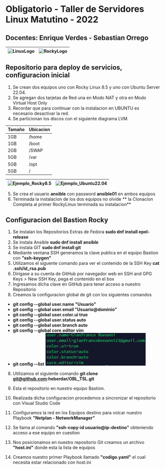 # Obligatorio - Taller de Servidores Linux Matutino - 2022
## Docentes: Enrique Verdes - Sebastian Orrego
| ![LinuxLogo](https://github.com/heberdar/TSL/blob/main/images/Linux_logo.jpg) | ![RockyLogo](https://github.com/heberdar/TSL/blob/main/images/rocky-linux.jpg) |
| ----------- | ----------- |
## Repositorio para deploy de servicios, configuracion inicial

1. Se crean dos equipos uno con Rocky Linux 8.5 y uno con Ubuntu Server 22.04.
2. Se agregan dos tarjetas de Red una en Modo NAT y otra en Modo Virtual Host Only
3. Recordar que para continuar con la instalacion en UBUNTU es necesario desactivar la red.
4. Se particionan los discos con el siguiente diagrama LVM.

| Tamaño | Ubicacion | 
| ----------- | ----------- |
| 1GB | /home |
| 1GB | /boot |
| 2GB | /SWAP|
| 5GB | /var |
| 5GB | /opt |
| 5GB | /    |
 
 | ![Ejemplo_Rocky8.5](image.jpg) | ![Ejemplo_Ubuntu22.04](image.jpg) |
| ----------- | ----------- |

5. Se crea el usuario **ansible** con password **ansible01** en ambos equipos
6. Terminada la instalacion de los dos equipos no olvide ** la Clonacion Completa al primer RockyLinux terminada su instalacion**

## Configuracion del Bastion Rocky

1. Se instalan los Repositorios Extras de Fedora **sudo dnf install epel-release**
2. Se instala Ansible **sudo dnf install ansible**
3. Se instala GIT **sudo dnf install git**
3. Mediante ventana SSH generamos la clave publica en el equipo Bastion con **"ssh-keygen"**
4. Utilizamos el siguente comando para ver el contenido de la SSH Key **cat .ssh/id_rsa.pub**
5. Dirigase a su cuenta de GitHub por navegador web en SSH and GPG Keys > New SSH Key, pega el contenido en el box
6. Ingresamos dicha clave en GitHub para tener acceso a nuestro Repositorio
7. Creamos la configuracion global de git con los siguientes comandos

- **git config --global user.name "Usuario"**
- **git config --global user.email "Usuario@dominio"**
- **git config --global user.color.ui true**
- **git config --global user.status auto**
- **git config --global user.branch auto**
- **git config --global core.editor vim**
- **git config --list**
![ConfigGit](https://github.com/heberdar/OBL_TSL/blob/main/images/Configuraciones.png)
8. Utilizamos el siguiente comando **git clone git@github.com:heberdar/OBL_TSL.git**
9. Esta el repositorio en nuestro equipo Bastion.


10. Realizada dicha configuracion procedemos a sincronizar el repositorio con Visual Studio Code
11. Configuramos la red en los Equipos destino para volcar nuestro Playbook **"Netplan - NetworkManager"**
12. Se llama al comando **"ssh-copy-id usuario@ip-destino"** obteniendo acceso a ese equipo en cuestion
13. Nos posicionamos en nuestro repositorio Git creamos un archivo **"host.ini"** donde esta la lista de equipos
15. Creamos nuestro primer Playbook llamado **"codigo.yaml"** el cual necesita estar relacionado con host.ini
